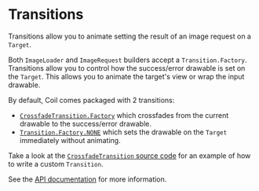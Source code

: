 # Transitions

Transitions allow you to animate setting the result of an image request on a `Target`.

Both `ImageLoader` and `ImageRequest` builders accept a `Transition.Factory`. Transitions allow you to control how the success/error drawable is set on the `Target`. This allows you to animate the target's view or wrap the input drawable.

By default, Coil comes packaged with 2 transitions:

- [`CrossfadeTransition.Factory`](../api/coil-base/coil-base/coil.transition/-crossfade-transition/) which crossfades from the current drawable to the success/error drawable.
- [`Transition.Factory.NONE`](../api/coil-base/coil-base/coil.transition/-transition/-factory/-companion/-n-o-n-e) which sets the drawable on the `Target` immediately without animating.

Take a look at the [`CrossfadeTransition` source code](https://github.com/coil-kt/coil/blob/main/coil-base/src/main/java/coil/transition/CrossfadeTransition.kt) for an example of how to write a custom `Transition`.

See the [API documentation](../api/coil-base/coil-base/coil.transition/-transition/) for more information.
